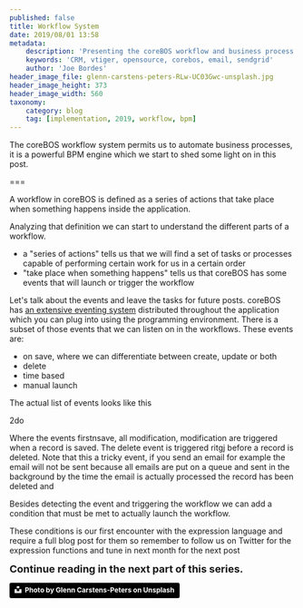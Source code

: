 ```yaml
---
published: false
title: Workflow System
date: 2019/08/01 13:58
metadata:
    description: 'Presenting the coreBOS workflow and business process management system'
    keywords: 'CRM, vtiger, opensource, corebos, email, sendgrid'
    author: 'Joe Bordes'
header_image_file: glenn-carstens-peters-RLw-UC03Gwc-unsplash.jpg
header_image_height: 373
header_image_width: 560
taxonomy:
    category: blog
    tag: [implementation, 2019, workflow, bpm]
---
```


The coreBOS workflow system permits us to automate business processes, it is a powerful BPM engine which we start to shed some light on in this post.

===

A workflow in coreBOS is defined as a series of actions that take place when something happens inside the application.

Analyzing that definition we can start to understand the different parts of a workflow.

  - a "series of actions" tells us that we will find a set of tasks or processes capable of performing certain work for us in a certain order
  - "take place when something happens" tells us that coreBOS has some events that will launch or trigger the workflow

Let's talk about the events and leave the tasks for future posts. coreBOS has [an extensive eventing system](2do) distributed throughout the application which you can plug into using the programming environment. There is a subset of those events that we can listen on in the workflows. These events are:

  - on save, where we can differentiate between create, update or both
  - delete
  - time based
  - manual launch

The actual list of events looks like this

2do

Where the events firstnsave, all modification, modification are triggered when a record is saved. The delete event is triggered ritgj before a record is deleted. Note that this a tricky event, if you send an email for example the email will not be sent because all emails are put on a queue and sent in the background by the time the email is actually processed the record has been deleted and 


Besides detecting the event and triggering the workflow we can add a condition that must be met to actually launch the workflow.

These conditions is our first encounter with the expression language and require a full blog post for them so remember to follow us on Twitter for the expression functions and tune in next month for the next post

**<span style="font-size:large">Continue reading in the next part of this series.</span>**

<a style="background-color:black;color:white;text-decoration:none;padding:4px 6px;font-family:-apple-system, BlinkMacSystemFont, &quot;San Francisco&quot;, &quot;Helvetica Neue&quot;, Helvetica, Ubuntu, Roboto, Noto, &quot;Segoe UI&quot;, Arial, sans-serif;font-size:12px;font-weight:bold;line-height:1.2;display:inline-block;border-radius:3px" href="https://unsplash.com/@glenncarstenspeters?utm_medium=referral&amp;utm_campaign=photographer-credit&amp;utm_content=creditBadge" target="_blank" rel="noopener noreferrer" title="Download free do whatever you want high-resolution photos from Glenn Carstens-Peters"><span style="display:inline-block;padding:2px 3px"><svg xmlns="http://www.w3.org/2000/svg" style="height:12px;width:auto;position:relative;vertical-align:middle;top:-2px;fill:white" viewBox="0 0 32 32"><title>unsplash-logo</title><path d="M10 9V0h12v9H10zm12 5h10v18H0V14h10v9h12v-9z"></path></svg></span><span style="display:inline-block;padding:2px 3px">Photo by Glenn Carstens-Peters on Unsplash</span></a>
